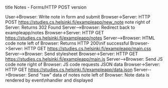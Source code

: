 title Notes - Forms/HTTP POST version

User->Browser: Write note in form and submit
Browser->Server: HTTP POST https://studies.cs.helsinki.fi/exampleapp/new_note
note right of Server: Returns 302 Found
Server-->Browser: Redirect back to exampleapp/notes
Browser->Server: HTTP GET https://studies.cs.helsinki.fi/exampleapp/notes
Server-->Browser: HTML code
note left of Browser: Returns HTTP 200\nif successful
Browser->Server: HTTP GET https://studies.cs.helsinki.fi/exampleapp/main.css
Server-->Browser: Send stylesheet
Browser->Server: HTTP GET https://studies.cs.helsinki.fi/exampleapp/main.js
Server-->Browser: Send JS code
note right of Browser: JS code requests JSON data
Browser->Server: HTTP GET https://studies.cs.helsinki.fi/exampleapp/data.json
Server-->Browser: Send "raw" data of notes
note left of Browser: Note data is rendered by event\nhandler and displayed